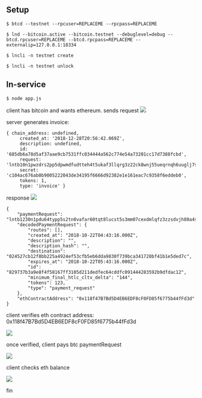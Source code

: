 ## Setup

`$ btcd --testnet --rpcuser=REPLACEME --rpcpass=REPLACEME`

`$ lnd --bitcoin.active --bitcoin.testnet --debuglevel=debug --btcd.rpcuser=REPLACEME --btcd.rpcpass=REPLACEME --externalip=127.0.0.1:18334`

`$ lncli -n testnet create`

`$ lncli -n testnet unlock`

## ln-service

`$ node app.js`

client has bitcoin and wants ethereum. sends request
![](https://i.imgur.com/WZrFuzg.png)

server generates invoice:
```
{ chain_address: undefined,
     created_at: '2018-12-28T20:56:42.069Z',
     description: undefined,
     id: '685db6a78d5af37aae9cb7531ffc034444a562c774e54a73201cc17d7388fcbd',
     request: 'lntb10n1pwzdrs2pp5dpwmdfudtteh4t5ukaf3llqrg3z22ck8wnj55ueqrnqh6uuglj7sdqqcqzystyjwn8lk97vt5gupnxfw76ytt4m7jsjkq20fu09j9jdnqugr0etzv6aqjl4esrqvpxpydw9t2elg5qun6zzhwsdu5pdraty9kmg07lsqtgmfl7',
     secret: 'c104ac676ab0b9005222043de34195f6666d92382e1e161eac7c9358f6eddeb0',
     tokens: 1,
     type: 'invoice' }
```

response
![](https://i.imgur.com/p4PF7Q6.png)

```
{
    "paymentRequest": "lntb1230n1pdu64typp5s2tn0vafar60tqt8lucst5s3mm07cexdmlqfz3zzsdvjh80a4sfqdqqcqzysuuxuj0tnwa4xx7uvpd8fpcdj5mlxufd3y9kmsk8nvmny9fluhmcqdgedealayl7su729kry29ex7ffwxm3ystxxngekgwzm8yy6a5nsqgqg6fe",
    "decodedPaymentRequest": {
        "routes": [],
        "created_at": "2018-10-22T04:43:16.000Z",
        "description": "",
        "description_hash": "",
        "destination": "024527cb12f8bb225a4924ef53cfb5eb6dda9830f739bca341728bf41b1e5ded7c",
        "expires_at": "2018-10-22T05:43:16.000Z",
        "id": "829737b3a9e8f4f58167ff3105d211dedfec64cddfc091444283592b9dfdac12",
        "minimum_final_htlc_cltv_delta": "144",
        "tokens": 123,
        "type": "payment_request"
    },
    "ethContractAddress": "0x118f47B7Bd5D4EB6EDF8cF0FD85f6775b44fFd3d"
}
```

client verifies eth contract address: 0x118f47B7Bd5D4EB6EDF8cF0FD85f6775b44fFd3d

![](https://i.imgur.com/PzoYMaG.png)

once verified, client pays btc paymentRequest

![](https://i.imgur.com/QKfNbAy.png)

client checks eth balance

![](https://i.imgur.com/OgGxysH.png)

fin
